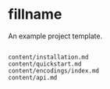 # fillname

An example project template.

```{toctree}

content/installation.md
content/quickstart.md
content/encodings/index.md
content/api.md
```
